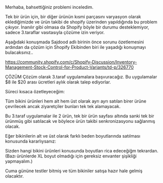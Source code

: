 Merhaba, bahsettiğiniz problemi inceledim. 


Tek bir ürün için, bir diğer ürünün kısmi parçasını varyasyon olarak eklediğimizde ve ürün takibi de shopify üzerinden yapıldığında bu problem çıkıyor. İnanılır gibi olmasa da Shopify böyle bir durumu desteklemiyor, sadece 3.taraflar vasıtasıyla çözüme izin veriyor. 

Aşağıdaki konuşmada Sajdood adlı birinin önce sorunu özetlemesini ardından da çözüm için Shopify Ekibinden biri ile yaşadığı konuşmayı bulacaksınız..

https://community.shopify.com/c/Shopify-Discussion/Inventory-Management-Stock-Control-for-Product-Variants/td-p/326770


ÇÖZÜM
Çözüm olarak 3.taraf uygulamalara başvuracağız.  Bu uygulamalar $8 ile $20 arası ücretleri aylık olarak talep ediyorlar. 

Süreci kısaca özetleyeceğim: 

Tüm bikini ürünleri hem alt hem üst olarak ayrı ayrı satılan birer ürüne çevrilecek ancak ziyaretçiler bunları tek tek alamayacak. 

Bu 3.taraf uygulamalar ile 2 ürün, tek bir ürün sayfası altında sanki tek bir ürünmüş gibi satılacak ve böylece ürün takibi senkronizasyonu sağlanmış olacak.


Eğer bikinilerin alt ve üst olarak farklı beden boyutlarında satılması konusunda kararlıysanız:

Sizden hangi bikini ürünleri konusunda  boyutları rica edeceğiğm tekrardan. (Bazı ürünlerde  XL boyut olmadığı için gereksiz envanter şişikliği yapmayalım.)

Cuma gününe testler bitmiş ve tüm bikiniler satışa hazır hale gelmiş olacaktır.



